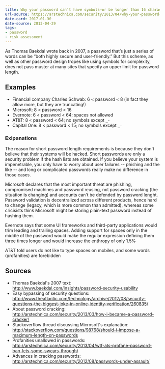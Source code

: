 ```yaml
--- 
title: Why your password can’t have symbols—or be longer than 16 characters
url-source: https://arstechnica.com/security/2013/04/why-your-password-cant-have-symbols-or-be-longer-than-16-characters/
date-card: 2017-01-30
date-source: 2013-04-29
tags: 
- password
- risk assessment
---
```


As Thomas Baekdal wrote back in 2007, a password that’s just a series of words can be “both highly secure and user-friendly.” But this scheme, as well as other password design tropes like using symbols for complexity, does not pass muster at many sites that specify an upper limit for password length.

## Examples

* Financial company Charles Schwab: 6 < password < 8 (in fact they allow more, but they are truncating!)
* Microsoft: 8 < password < 16
* Evernote: 6 < password < 64; spaces not allowed
* AT&T: 8 < password < 64; no symbols except `_-`
* Capital One: 8 < password < 15; no symbols except `_-`

### Exlpanations

The reason for short password length requirements is because they don't believe that their systems will be hacked. Short passwords are only a security problem if the hash lists are obtained. If you believe your system is impenetrable, you only have to worry about user failures -- phishing and the like -- and long or complicated passwords really make no difference in those cases.

Microsoft declares that the most important threat are phishing, compromised machines and password reusing, not password cracking (the situation is changing) and accounts can't be defended by password lenght.
Password validation is decentralized across different products, hence hard to change (legacy, which is more common than admitted), whereas some cricisists think Microsoft might be storing plain-text password instead of hashing them.

Evernote says that some UI frameworks and third-party applications would trim leading and trailing spaces. Adding support for spaces only in the middle of the password would make the regular expression defining them three times longer and would increase the enthropy of only 1.5%

AT&T told users do not like to type spaces on mobiles, and some words (profanities) are forebidden


## Sources

* Thomas Baekdal's 2007 text: http://www.baekdal.com/insights/password-security-usability
* Easy bypassing of security questions: http://www.theatlantic.com/technology/archive/2012/08/security-questions-the-biggest-joke-in-online-identity-verification/260835/
* About password cracking: http://arstechnica.com/security/2013/03/how-i-became-a-password-cracker/
* Stackoverflow thread discussing Microsoft's explanation: http://stackoverflow.com/questions/98768/should-i-impose-a-maximum-length-on-passwords
* Profanities unallowed in passwords: http://arstechnica.com/security/2013/04/wtf-ats-profane-password-ban-lets-some-swears-through/
* Advances in cracking passwords: http://arstechnica.com/security/2012/08/passwords-under-assault/